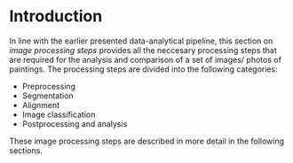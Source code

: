# Introduction

In line with the earlier presented data-analytical pipeline, this section on *image processing steps* provides all the neccesary processing steps that are required for the analysis and comparison of a set of images/ photos of paintings. The processing steps are divided into the following categories:

- Preprocessing
- Segmentation
- Alignment
- Image classification
- Postprocessing and analysis

These image processing steps are described in more detail in the following sections.
